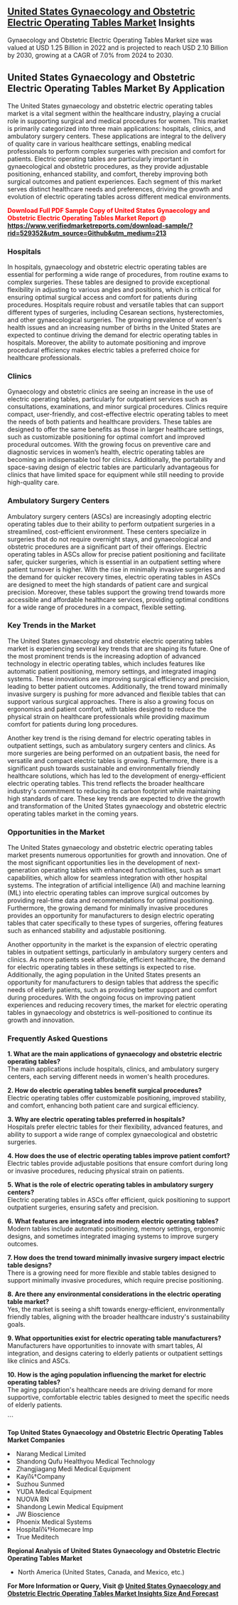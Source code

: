 <h2><a href="https://www.verifiedmarketreports.com/download-sample/?rid=529352&amp;utm_source=Github&amp;utm_medium=213" target="_blank">United States Gynaecology and Obstetric Electric Operating Tables Market</a> Insights</h2><p>Gynaecology and Obstetric Electric Operating Tables Market size was valued at USD 1.25 Billion in 2022 and is projected to reach USD 2.10 Billion by 2030, growing at a CAGR of 7.0% from 2024 to 2030.</p><p><h2>United States Gynaecology and Obstetric Electric Operating Tables Market By Application</h2><p>The United States gynaecology and obstetric electric operating tables market is a vital segment within the healthcare industry, playing a crucial role in supporting surgical and medical procedures for women. This market is primarily categorized into three main applications: hospitals, clinics, and ambulatory surgery centers. These applications are integral to the delivery of quality care in various healthcare settings, enabling medical professionals to perform complex surgeries with precision and comfort for patients. Electric operating tables are particularly important in gynaecological and obstetric procedures, as they provide adjustable positioning, enhanced stability, and comfort, thereby improving both surgical outcomes and patient experiences. Each segment of this market serves distinct healthcare needs and preferences, driving the growth and evolution of electric operating tables across different medical environments. <strong><p><span class=""><span style="color: #ff0000;"><strong>Download Full PDF Sample Copy of United States Gynaecology and Obstetric Electric Operating Tables Market Report</strong> @ </span><a href="https://www.verifiedmarketreports.com/download-sample/?rid=529352&amp;utm_source=Github&amp;utm_medium=213" target="_blank">https://www.verifiedmarketreports.com/download-sample/?rid=529352&amp;utm_source=Github&amp;utm_medium=213</a></span></p></strong><h3>Hospitals</h3><p>In hospitals, gynaecology and obstetric electric operating tables are essential for performing a wide range of procedures, from routine exams to complex surgeries. These tables are designed to provide exceptional flexibility in adjusting to various angles and positions, which is critical for ensuring optimal surgical access and comfort for patients during procedures. Hospitals require robust and versatile tables that can support different types of surgeries, including Cesarean sections, hysterectomies, and other gynaecological surgeries. The growing prevalence of women's health issues and an increasing number of births in the United States are expected to continue driving the demand for electric operating tables in hospitals. Moreover, the ability to automate positioning and improve procedural efficiency makes electric tables a preferred choice for healthcare professionals. <h3>Clinics</h3><p>Gynaecology and obstetric clinics are seeing an increase in the use of electric operating tables, particularly for outpatient services such as consultations, examinations, and minor surgical procedures. Clinics require compact, user-friendly, and cost-effective electric operating tables to meet the needs of both patients and healthcare providers. These tables are designed to offer the same benefits as those in larger healthcare settings, such as customizable positioning for optimal comfort and improved procedural outcomes. With the growing focus on preventive care and diagnostic services in women’s health, electric operating tables are becoming an indispensable tool for clinics. Additionally, the portability and space-saving design of electric tables are particularly advantageous for clinics that have limited space for equipment while still needing to provide high-quality care. <h3>Ambulatory Surgery Centers</h3><p>Ambulatory surgery centers (ASCs) are increasingly adopting electric operating tables due to their ability to perform outpatient surgeries in a streamlined, cost-efficient environment. These centers specialize in surgeries that do not require overnight stays, and gynaecological and obstetric procedures are a significant part of their offerings. Electric operating tables in ASCs allow for precise patient positioning and facilitate safer, quicker surgeries, which is essential in an outpatient setting where patient turnover is higher. With the rise in minimally invasive surgeries and the demand for quicker recovery times, electric operating tables in ASCs are designed to meet the high standards of patient care and surgical precision. Moreover, these tables support the growing trend towards more accessible and affordable healthcare services, providing optimal conditions for a wide range of procedures in a compact, flexible setting. <h3>Key Trends in the Market</h3><p>The United States gynaecology and obstetric electric operating tables market is experiencing several key trends that are shaping its future. One of the most prominent trends is the increasing adoption of advanced technology in electric operating tables, which includes features like automatic patient positioning, memory settings, and integrated imaging systems. These innovations are improving surgical efficiency and precision, leading to better patient outcomes. Additionally, the trend toward minimally invasive surgery is pushing for more advanced and flexible tables that can support various surgical approaches. There is also a growing focus on ergonomics and patient comfort, with tables designed to reduce the physical strain on healthcare professionals while providing maximum comfort for patients during long procedures. <p>Another key trend is the rising demand for electric operating tables in outpatient settings, such as ambulatory surgery centers and clinics. As more surgeries are being performed on an outpatient basis, the need for versatile and compact electric tables is growing. Furthermore, there is a significant push towards sustainable and environmentally friendly healthcare solutions, which has led to the development of energy-efficient electric operating tables. This trend reflects the broader healthcare industry's commitment to reducing its carbon footprint while maintaining high standards of care. These key trends are expected to drive the growth and transformation of the United States gynaecology and obstetric electric operating tables market in the coming years. <h3>Opportunities in the Market</h3><p>The United States gynaecology and obstetric electric operating tables market presents numerous opportunities for growth and innovation. One of the most significant opportunities lies in the development of next-generation operating tables with enhanced functionalities, such as smart capabilities, which allow for seamless integration with other hospital systems. The integration of artificial intelligence (AI) and machine learning (ML) into electric operating tables can improve surgical outcomes by providing real-time data and recommendations for optimal positioning. Furthermore, the growing demand for minimally invasive procedures provides an opportunity for manufacturers to design electric operating tables that cater specifically to these types of surgeries, offering features such as enhanced stability and adjustable positioning. <p>Another opportunity in the market is the expansion of electric operating tables in outpatient settings, particularly in ambulatory surgery centers and clinics. As more patients seek affordable, efficient healthcare, the demand for electric operating tables in these settings is expected to rise. Additionally, the aging population in the United States presents an opportunity for manufacturers to design tables that address the specific needs of elderly patients, such as providing better support and comfort during procedures. With the ongoing focus on improving patient experiences and reducing recovery times, the market for electric operating tables in gynaecology and obstetrics is well-positioned to continue its growth and innovation.<h3>Frequently Asked Questions</h3><p><strong>1. What are the main applications of gynaecology and obstetric electric operating tables?</strong><br> The main applications include hospitals, clinics, and ambulatory surgery centers, each serving different needs in women's health procedures.</p><p><strong>2. How do electric operating tables benefit surgical procedures?</strong><br> Electric operating tables offer customizable positioning, improved stability, and comfort, enhancing both patient care and surgical efficiency.</p><p><strong>3. Why are electric operating tables preferred in hospitals?</strong><br> Hospitals prefer electric tables for their flexibility, advanced features, and ability to support a wide range of complex gynaecological and obstetric surgeries.</p><p><strong>4. How does the use of electric operating tables improve patient comfort?</strong><br> Electric tables provide adjustable positions that ensure comfort during long or invasive procedures, reducing physical strain on patients.</p><p><strong>5. What is the role of electric operating tables in ambulatory surgery centers?</strong><br> Electric operating tables in ASCs offer efficient, quick positioning to support outpatient surgeries, ensuring safety and precision.</p><p><strong>6. What features are integrated into modern electric operating tables?</strong><br> Modern tables include automatic positioning, memory settings, ergonomic designs, and sometimes integrated imaging systems to improve surgery outcomes.</p><p><strong>7. How does the trend toward minimally invasive surgery impact electric table designs?</strong><br> There is a growing need for more flexible and stable tables designed to support minimally invasive procedures, which require precise positioning.</p><p><strong>8. Are there any environmental considerations in the electric operating table market?</strong><br> Yes, the market is seeing a shift towards energy-efficient, environmentally friendly tables, aligning with the broader healthcare industry's sustainability goals.</p><p><strong>9. What opportunities exist for electric operating table manufacturers?</strong><br> Manufacturers have opportunities to innovate with smart tables, AI integration, and designs catering to elderly patients or outpatient settings like clinics and ASCs.</p><p><strong>10. How is the aging population influencing the market for electric operating tables?</strong><br> The aging population's healthcare needs are driving demand for more supportive, comfortable electric tables designed to meet the specific needs of elderly patients.</p>```</p><p><strong>Top United States Gynaecology and Obstetric Electric Operating Tables Market Companies</strong></p><div data-test-id=""><p><li>Narang Medical Limited</li><li> Shandong Qufu Healthyou Medical Technology</li><li> Zhangjiagang Medi Medical Equipment</li><li> Kayï¼†Company</li><li> Suzhou Sunmed</li><li> YUDA Medical Equipment</li><li> NUOVA BN</li><li> Shandong Lewin Medical Equipment</li><li> JW Bioscience</li><li> Phoenix Medical Systems</li><li> Hospitalï¼†Homecare Imp</li><li> True Meditech</li></p><div><strong>Regional Analysis of&nbsp;United States Gynaecology and Obstetric Electric Operating Tables Market</strong></div><ul><li dir="ltr"><p dir="ltr">North America&nbsp;(United States, Canada, and Mexico, etc.)</p></li></ul><p><strong>For More Information or Query, Visit @&nbsp;</strong><strong><a href="https://www.verifiedmarketreports.com/product/gynaecology-and-obstetric-electric-operating-tables-market/?utm_source=Github&amp;utm_medium=213" target="_blank">United States Gynaecology and Obstetric Electric Operating Tables Market Insights Size And Forecast</a></strong></p></div>
